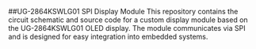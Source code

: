 ##UG-2864KSWLG01 SPI Display Module
This repository contains the circuit schematic and source code for a custom display module based on the UG-2864KSWLG01 OLED display. The module communicates via SPI and is designed for easy integration into embedded systems.
